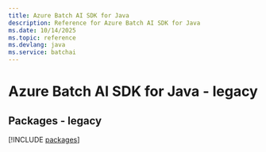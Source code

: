 ```yaml
---
title: Azure Batch AI SDK for Java
description: Reference for Azure Batch AI SDK for Java
ms.date: 10/14/2025
ms.topic: reference
ms.devlang: java
ms.service: batchai
---
```

# Azure Batch AI SDK for Java - legacy
## Packages - legacy
[!INCLUDE [packages](batch-ai-index.md)]
